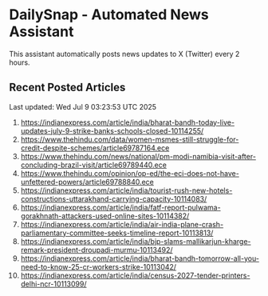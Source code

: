 # DailySnap - Automated News Assistant

This assistant automatically posts news updates to X (Twitter) every 2 hours.

## Recent Posted Articles

Last updated: Wed Jul  9 03:23:53 UTC 2025

1. https://indianexpress.com/article/india/bharat-bandh-today-live-updates-july-9-strike-banks-schools-closed-10114255/
2. https://www.thehindu.com/data/women-msmes-still-struggle-for-credit-despite-schemes/article69787164.ece
3. https://www.thehindu.com/news/national/pm-modi-namibia-visit-after-concluding-brazil-visit/article69789440.ece
4. https://www.thehindu.com/opinion/op-ed/the-eci-does-not-have-unfettered-powers/article69788840.ece
5. https://indianexpress.com/article/india/tourist-rush-new-hotels-constructions-uttarakhand-carrying-capacity-10114083/
6. https://indianexpress.com/article/india/fatf-report-pulwama-gorakhnath-attackers-used-online-sites-10114382/
7. https://indianexpress.com/article/india/air-india-plane-crash-parliamentary-committee-seeks-timeline-report-10113813/
8. https://indianexpress.com/article/india/bjp-slams-mallikarjun-kharge-remark-president-droupadi-murmu-10113492/
9. https://indianexpress.com/article/india/bharat-bandh-tomorrow-all-you-need-to-know-25-cr-workers-strike-10113042/
10. https://indianexpress.com/article/india/census-2027-tender-printers-delhi-ncr-10113099/
